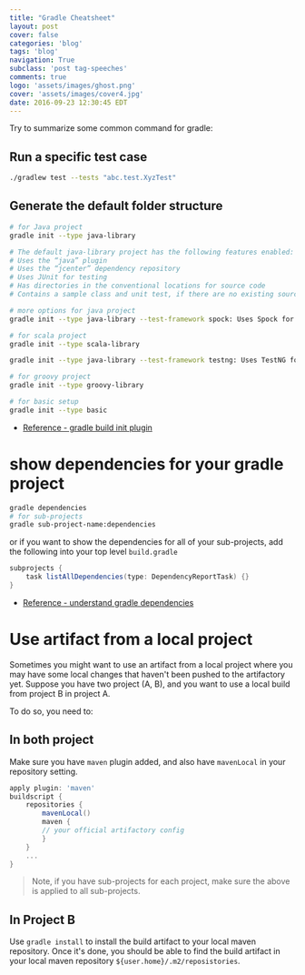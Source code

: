 ```yaml
---
title: "Gradle Cheatsheet"
layout: post
cover: false
categories: 'blog'
tags: 'blog'
navigation: True
subclass: 'post tag-speeches'
comments: true
logo: 'assets/images/ghost.png'
cover: 'assets/images/cover4.jpg'
date: 2016-09-23 12:30:45 EDT
---
```


Try to summarize some common command for gradle:

## Run a specific test case

```bash
./gradlew test --tests "abc.test.XyzTest"
```

## Generate the default folder structure

```bash
# for Java project
gradle init --type java-library

# The default java-library project has the following features enabled:
# Uses the “java” plugin
# Uses the “jcenter” dependency repository
# Uses JUnit for testing
# Has directories in the conventional locations for source code
# Contains a sample class and unit test, if there are no existing source or test files

# more options for java project
gradle init --type java-library --test-framework spock: Uses Spock for testing instead of JUnit

# for scala project
gradle init --type scala-library

gradle init --type java-library --test-framework testng: Uses TestNG for testing instead of JUnit

# for groovy project
gradle init --type groovy-library

# for basic setup
gradle init --type basic
```

- [Reference - gradle build init plugin](https://docs.gradle.org/current/userguide/build_init_plugin.html)

# show dependencies for your gradle project

```bash
gradle dependencies
# for sub-projects
gradle sub-project-name:dependencies
```

or if you want to show the dependencies for all of your sub-projects, add the following into your top level `build.gradle`

```groovy
subprojects {
    task listAllDependencies(type: DependencyReportTask) {}
}
```
- [Reference - understand gradle dependencies](https://www.devsbedevin.com/android-understanding-gradle-dependencies-and-resolving-conflicts/)

# Use artifact from a local project

Sometimes you might want to use an artifact from a local project where you may have some local changes that haven't been pushed to the artifactory yet. Suppose you have two project (A, B), and you want to use a local build from project B in project A.

To do so, you need to:

## In both project

Make sure you have `maven` plugin added, and also have `mavenLocal` in your repository setting.

```groovy
apply plugin: 'maven'
buildscript {
    repositories {
        mavenLocal()
        maven {
        // your official artifactory config
        }
    }
    ...
}

```

> Note, if you have sub-projects for each project, make sure the above is applied to all sub-projects.

## In Project B

Use `gradle install` to install the build artifact to your local maven repository. Once it's done, you should be able to find the build artifact in your local maven repository `${user.home}/.m2/reposistories`.

